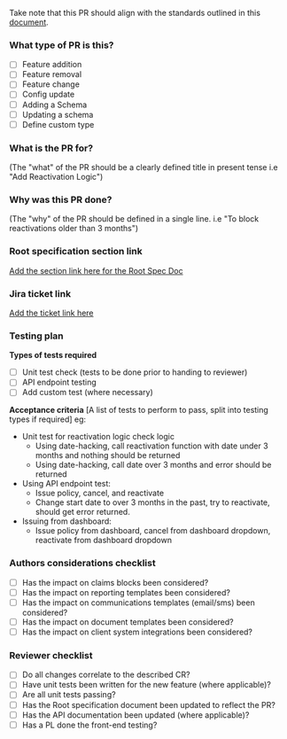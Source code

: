 Take note that this PR should align with the standards outlined in this [document](https://docs.google.com/document/d/1LcEBUMAogHAtU2AS8At7cbQ07dysEsHqKPp95gYC2jU/edit#).

### What type of PR is this?

-   [ ] Feature addition
-   [ ] Feature removal
-   [ ] Feature change
-   [ ] Config update
-   [ ] Adding a Schema
-   [ ] Updating a schema
-   [ ] Define custom type

### What is the PR for?

(The "what" of the PR should be a clearly defined title in present tense i.e "Add Reactivation Logic")

### Why was this PR done?

(The "why" of the PR should be defined in a single line. i.e "To block reactivations older than 3 months")

### Root specification section link

[ Add the section link here for the Root Spec Doc]()

### Jira ticket link

[ Add the ticket link here]()

### Testing plan

**Types of tests required**

-   [ ] Unit test check (tests to be done prior to handing to reviewer)
-   [ ] API endpoint testing
-   [ ] Add custom test (where necessary)

**Acceptance criteria**
[A list of tests to perform to pass, split into testing types if required] eg:

-   Unit test for reactivation logic check logic
    -   Using date-hacking, call reactivation function with date under 3 months and nothing should be returned
    -   Using date-hacking, call date over 3 months and error should be returned
-   Using API endpoint test:
    -   Issue policy, cancel, and reactivate
    -   Change start date to over 3 months in the past, try to reactivate, should get error returned.
-   Issuing from dashboard:
    -   Issue policy from dashboard, cancel from dashboard dropdown, reactivate from dashboard dropdown

### Authors considerations checklist

-   [ ] Has the impact on claims blocks been considered?
-   [ ] Has the impact on reporting templates been considered?
-   [ ] Has the impact on communications templates (email/sms) been considered?
-   [ ] Has the impact on document templates been considered?
-   [ ] Has the impact on client system integrations been considered?

### Reviewer checklist

-   [ ] Do all changes correlate to the described CR?
-   [ ] Have unit tests been written for the new feature (where applicable)?
-   [ ] Are all unit tests passing?
-   [ ] Has the Root specification document been updated to reflect the PR?
-   [ ] Has the API documentation been updated (where applicable)?
-   [ ] Has a PL done the front-end testing?
